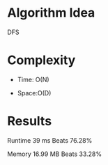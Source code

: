 # Algorithm Idea

DFS

# Complexity

- Time: O(N)

- Space:O(D)

# Results

Runtime
39
ms
Beats
76.28%

Memory
16.99
MB
Beats
33.28%